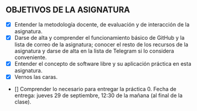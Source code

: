 ## OBJETIVOS DE LA ASIGNATURA

- [x]   Entender la metodología docente, de evaluación y de interacción de la asignatura.
- [x]   Darse de alta y comprender el funcionamiento básico de GitHub y la lista de correo de la asignatura; conocer el resto de los recursos de la asignatura y darse de alta en la lista de Telegram si lo considera conveniente.
- [x]   Entender el concepto de software libre y su aplicación práctica en esta asignatura.
- [x]   Vernos las caras.
- []   Comprender lo necesario para entregar la práctica 0. Fecha de entrega: jueves 29 de septiembre, 12:30 de la mañana (al final de la clase).
